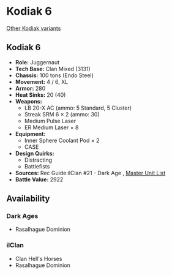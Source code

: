 # Kodiak 6 

[Other Kodiak variants](../kodiak.md) 

## Kodiak 6 

- **Role:** Juggernaut 
- **Tech Base:** Clan Mixed (3131) 
- **Chassis:** 100 tons (Endo Steel) 
- **Movement:** 4 / 6, XL 
- **Armor:** 280 
- **Heat Sinks:** 20 (40) 
- **Weapons:** 
  - LB 20-X AC (ammo: 5 Standard, 5 Cluster) 
  - Streak SRM 6 × 2 (ammo: 30) 
  - Medium Pulse Laser 
  - ER Medium Laser × 8 
- **Equipment:** 
  - Inner Sphere Coolant Pod × 2 
  - CASE 
- **Design Quirks:** 
  - Distracting 
  - Battlefists 
- **Sources:** Rec Guide:ilClan #21 - Dark Age , [Master Unit List](http://masterunitlist.info/Unit/Details/8364) 
- **Battle Value:** 2922 

## Availability 

### Dark Ages 

- Rasalhague Dominion 

### ilClan 

- Clan Hell's Horses 
- Rasalhague Dominion 

